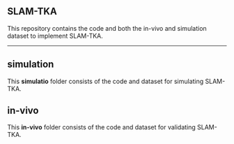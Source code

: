 ## SLAM-TKA

This repository contains the code and both the in-vivo and simulation dataset to implement SLAM-TKA.

---

## simulation

This **simulatio** folder consists of the code and dataset for simulating SLAM-TKA.


## in-vivo

This **in-vivo** folder consists of the code and dataset for validating SLAM-TKA.

